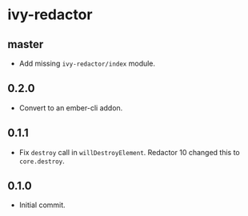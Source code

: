 # ivy-redactor

## master

* Add missing `ivy-redactor/index` module.

## 0.2.0

* Convert to an ember-cli addon.

## 0.1.1

* Fix `destroy` call in `willDestroyElement`. Redactor 10 changed this to
  `core.destroy`.

## 0.1.0

* Initial commit.
